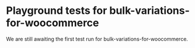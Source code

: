 # Playground tests for bulk-variations-for-woocommerce
We are still awaiting the first test run for bulk-variations-for-woocommerce.

